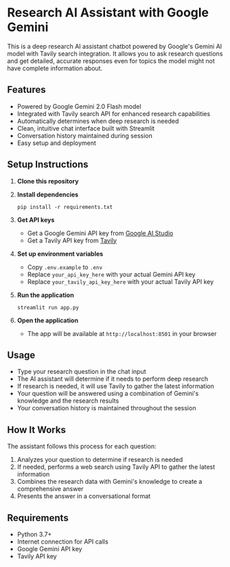 # Research AI Assistant with Google Gemini

This is a deep research AI assistant chatbot powered by Google's Gemini AI model with Tavily search integration. It allows you to ask research questions and get detailed, accurate responses even for topics the model might not have complete information about.

## Features

- Powered by Google Gemini 2.0 Flash model
- Integrated with Tavily search API for enhanced research capabilities
- Automatically determines when deep research is needed
- Clean, intuitive chat interface built with Streamlit
- Conversation history maintained during session
- Easy setup and deployment

## Setup Instructions

1. **Clone this repository**

2. **Install dependencies**
   ```
   pip install -r requirements.txt
   ```

3. **Get API keys**
   - Get a Google Gemini API key from [Google AI Studio](https://aistudio.google.com/)
   - Get a Tavily API key from [Tavily](https://tavily.com/)

4. **Set up environment variables**
   - Copy `.env.example` to `.env`
   - Replace `your_api_key_here` with your actual Gemini API key
   - Replace `your_tavily_api_key_here` with your actual Tavily API key

5. **Run the application**
   ```
   streamlit run app.py
   ```

6. **Open the application**
   - The app will be available at `http://localhost:8501` in your browser

## Usage

- Type your research question in the chat input
- The AI assistant will determine if it needs to perform deep research
- If research is needed, it will use Tavily to gather the latest information
- Your question will be answered using a combination of Gemini's knowledge and the research results
- Your conversation history is maintained throughout the session

## How It Works

The assistant follows this process for each question:
1. Analyzes your question to determine if research is needed
2. If needed, performs a web search using Tavily API to gather the latest information
3. Combines the research data with Gemini's knowledge to create a comprehensive answer
4. Presents the answer in a conversational format

## Requirements

- Python 3.7+
- Internet connection for API calls
- Google Gemini API key
- Tavily API key 